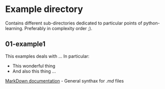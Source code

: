 # Example directory

Contains different sub-directories dedicated to particular points of python-learning.
Preferably in complexity order ;).

## 01-example1

This examples deals with ...
In particular:

* This wonderful thing
* And also this thing ...

[MarkDown documentation](https://docs.gitlab.com/ee/user/markdown.html) - General synthax for *.md* files

